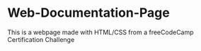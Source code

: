 # Web-Documentation-Page
This is a webpage made with HTML/CSS from a freeCodeCamp Certification Challenge
